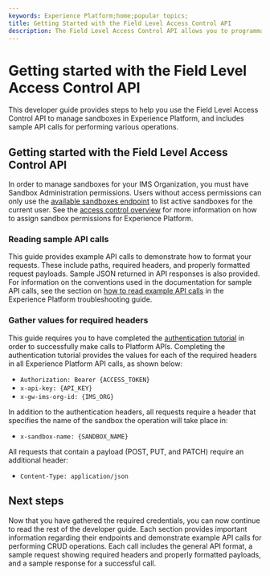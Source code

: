 ```yaml
---
keywords: Experience Platform;home;popular topics;
title: Getting Started with the Field Level Access Control API
description: The Field Level Access Control API allows you to programmatically manage roles and policies within Adobe Experience Platform. Follow this guide to learn how to perform key operations using the API.
---
```

# Getting started with the Field Level Access Control API

This developer guide provides steps to help you use the Field Level Access Control API to manage sandboxes in Experience Platform, and includes sample API calls for performing various operations.

## Getting started with the Field Level Access Control API

In order to manage sandboxes for your IMS Organization, you must have Sandbox Administration permissions. Users without access permissions can only use the [available sandboxes endpoint](./available.md) to list active sandboxes for the current user. See the [access control overview](../../access-control/home.md) for more information on how to assign sandbox permissions for Experience Platform.

### Reading sample API calls

This guide provides example API calls to demonstrate how to format your requests. These include paths, required headers, and properly formatted request payloads. Sample JSON returned in API responses is also provided. For information on the conventions used in the documentation for sample API calls, see the section on [how to read example API calls](../../../landing/troubleshooting.md#how-do-i-format-an-api-request) in the Experience Platform troubleshooting guide.

### Gather values for required headers

This guide requires you to have completed the [authentication tutorial](https://www.adobe.com/go/platform-api-authentication-en) in order to successfully make calls to Platform APIs. Completing the authentication tutorial provides the values for each of the required headers in all Experience Platform API calls, as shown below:

* `Authorization: Bearer {ACCESS_TOKEN}`
* `x-api-key: {API_KEY}`
* `x-gw-ims-org-id: {IMS_ORG}`

In addition to the authentication headers, all requests require a header that specifies the name of the sandbox the operation will take place in:

* `x-sandbox-name: {SANDBOX_NAME}`

All requests that contain a payload (POST, PUT, and PATCH) require an additional header:

* `Content-Type: application/json`

## Next steps

Now that you have gathered the required credentials, you can now continue to read the rest of the developer guide. Each section provides important information regarding their endpoints and demonstrate example API calls for performing CRUD operations. Each call includes the general API format, a sample request showing required headers and properly formatted payloads, and a sample response for a successful call.

